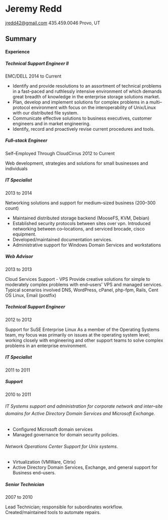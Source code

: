 # Jeremy Redd  
<jredd42@gmail.com>
435.459.0046
Provo, UT

## Summary   


#### Experience  

##### Technical Support Engineer II   
EMC/DELL
2014 to Current

- Identify and provide resolutions to an assortment of technical problems in a fast–paced and
ruthlessly intensive environment of which demands great breadth of knowledge in the enterprise
storage solutions market.  
- Plan, develop and implement solutions for complex problems in a multi–protocol environment with
focus on the interoperability of Unix/Linux with our distributed file system.
- Communicate effective solutions to business executives, customer engineers and in market
engineering.
- Identify, record and proactively revise current procedures and tools.

##### Full–stack Engineer   
Self–Employed Through CloudCirrus
2012 to Current

Web development, strategies and solutions for small businesses and individuals

##### IT Specialist   
2013 to 2014

Networking solutions and support for medium–sized business (200–300 count)
- Maintained distributed storage backend (MooseFS, KVM, Debian)
- Established security protocols between sites over vpn. Introduced networking between co–locations, and serviced brocade, cisco
equipment.  
- Developed/maintained documentation services.
- Administrative support for Windows Domain Services and workstations


##### Web Advisor   
2013 to 2013

Cloud Services Support - VPS 
Provide creative solutions for simple to moderately complex problems with end–users' VPS and managed
services. 
Typical scenarios involved DNS, WordPress, cPanel, php-fpm, Rails, Cent OS Linux, Email (postfix)


##### Technical Support Engineer  
2012 to 2012

Support for SuSE Enterprise Linux
As a member of the Operating Systems team, my focus was primarily on issues at the operating system level; working closely
with engineering and other support teams to solve complex problems in an enterprise environment. 

##### IT Specialist  
2011 to 2011

##### Support
2010 to 2011
###### IT Systems support and administration for corporate network and inter–site domains for Active Directory Domain Services and Microsoft Exchange.
- Configured Microsoft domain services
- Managed governance for domain security policies.  

###### Network Operations Center Support for Unix systems. 
- Virtualization (VMWare, Citrix) 
- Active Directory Domain Services, Exchange, and general support for Business end–users.



##### Senior Technician  
2007 to 2010

Lead Technician; responsible for subordinates workflow. Created/maintained tools to automate repairs.

